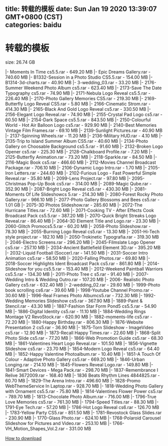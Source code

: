 
title: 转载的模板
date: Sun Jan 19 2020 13:39:07 GMT+0800 (CST)    
categories: baidu
---

# 转载的模板
size: 26.74 GB
 
 
|- Moments In Time cs5.5.rar - 649.20 MB
|- Epic Dreams Gallery.rar - 740.60 MB
|- B1332-Session in a Photo Studio CS5.5.rar - 154.00 MB
|- B1314-3d-charts.rar - 40.90 MB
|- 3-wedding_03.rar - 33.20 MB
|- 2176-Summer Weekend Photo Album cs5.rar - 623.40 MB
|- 2173-Save The Date Typography cs5.rar - 74.90 MB
|- 2171-Nebula Logo Reveal cs5.5.rar - 226.40 MB
|- 2170-Photo Gallery Memories CS5.rar - 219.30 MB
|- 2169-Butterfly Logo Reveal CS5.rar - 5.80 MB
|- 2166-Cinematic Strom.rar - 414.30 MB
|- 2165-Black And Gold Logo Reveal cs5.rar - 330.50 MB
|- 2156-Elegant Logo Reveal.rar - 74.90 MB
|- 2155-Crystal Pad Logo cs5.rar - 60.50 MB
|- 2154-Dark Space cs5.5.rar - 843.50 MB
|- 2150-Colourful World - Hot Air Balloon Logo cs5.rar - 929.90 MB
|- 2140-Best Memories Vintage Film Frames.rar - 69.10 MB
|- 2139-Sunlight Pictures.rar - 40.90 MB
|- 2137-Spinning Wheels.rar - 11.20 MB
|- 2136-Military HUD.rar - 4.10 MB
|- 2135-Trip to Island Summer Album CS5.rar - 40.60 MB
|- 2134-Photo Gallery on Choosable Background cs5.5.rar - 91.60 MB
|- 2132-Broken Logo Opener cs5.rar - 225.30 MB
|- 2128-Chalkboard Profile.rar - 7.20 MB
|- 2125-Butterfly Animation.rar - 73.20 MB
|- 2118-Sparkle.rar - 84.50 MB
|- 2116-Magic Book cs5.rar - 466.60 MB
|- 2112-Movies Channel Broadcast Package.rar - 706.10 MB
|- 2106-Dynamic Logo Intro.rar - 1.70 MB
|- 2105-Iron Letters.rar - 244.60 MB
|- 2102-Furious Logo - Fast Powerful Simple Reveal.rar - 35.80 MB
|- 2099-Lens Project.rar - 97.80 MB
|- 2095-Christmas Pop-Up Book cs5.rar - 314.00 MB
|- 2089-Magic Qube.rar - 352.90 MB
|- 2087-Bright Logo Reveal cs5.rar - 430.30 MB
|- 2081-Moments Of Life Slideshowcs 5.rar - 214.30 MB
|- 2080-Forest Rocky Photo Gallery.rar - 966.10 MB
|- 2077-Photo Gallery Blossoms and Bees cs5.rar - 1.01 GB
|- 2075-3D Photos Slideshow.rar - 285.60 MB
|- 2072-The Hurricane Titles.rar - 72.60 MB
|- 2071-Cooking TV - After Effects Cook Broadcast Pack cs5.5.rar - 387.20 MB
|- 2070-Quick Bright Streaks Logo Reveal.rar - 86.40 MB
|- 2064-3D Element Title and Logo.rar - 23.30 MB
|- 2060-Glitch Promocs5.5.rar - 60.20 MB
|- 2058-Photo Slideshow.rar - 78.30 MB
|- 2055-Burning Logo Reveal cs5.rar - 13.30 MB
|- 2051-Hi-Tech style project.rar - 182.10 MB
|- 2050-Trokinetic Typografia.rar - 319.30 MB
|- 2046-Electro Screens.rar - 296.20 MB
|- 2045-Filmslate Logo Opener cs5.rar - 257.10 MB
|- 2034-Ancient Battlefield Element 3D.rar - 395.20 MB
|- 2032-Liquid Football (Soccer).rar - 141.50 MB
|- 2031-Soccer Intro Animation cs5.rar - 58.50 MB
|- 2020-Falling Photos.rar - 69.80 MB
|- 2018-Soccer Highlights Ident Broadcast Pack cs5.rar - 861.80 MB
|- 2014-Slideshow for you cs5.5.rar - 153.40 MB
|- 2012-Weekend Paintball Warriors cs5.5.rar - 134.30 MB
|- 2011-Photo Tree c s5.rar - 91.40 MB
|- 2007-Wedding Intro & Wedding Outro.rar - 107.20 MB
|- 2006- Realistic Photo Gallery cs5.rar - 632.40 MB
|- 2-wedding_02.rar - 29.60 MB
|- 1999-Photo book scrolling cs6.rar - 39.60 MB
|- 1998-Youtube Channel Promo.rar - 30.60 MB
|- 1996-Real Frames Photo Albumcs5.rar - 732.30 MB
|- 1992-Wedding Memories Slideshow cs5.rar - 367.90 MB
|- 1889-Paint & Stencil.rar - 43.30 MB
|- 1887-Fashion Star Form Pond5 cs5.5.rar - 54.90 MB
|- 1886-Digital Identity cs5.rar - 11.10 MB
|- 1884-Wedding Rings Montage V2 RevoStock.rar - 620.90 MB
|- 1882-moments-life cs5.rar - 72.20 MB
|- 1880-Happy Birthday.rar - 806.30 MB
|- 1876-Website Presentation 2 cs5.rar - 36.90 MB
|- 1875-Torn Slideshow - ImageVideo cs5.rar - 12.90 MB
|- 1873-Recall Happy Times.rar - 22.60 MB
|- 1868-Split Photo Slide cs5.rar - 77.20 MB
|- 1866-Web Promotion Guide cs5.rar - 68.30 MB
|- 1861-Valentines Heart Logo Reveal.rar - 101.50 MB
|- 1856-Vignette Slideshow cs5.rar - 23.70 MB
|- 1854-Modern Logo Reveal cs5.rar - 64.40 MB
|- 1852-Happy Valentine Photoalbum.rar - 10.40 MB
|- 1851-A Touch Of Colour - Adaptive Photo Gallery cs5.rar - 669.20 MB
|- 1846-Urban Longing.rar - 214.10 MB
|- 1845-Flowers Reveal Logo.rar - 149.80 MB
|- 1841-Smart Devices - Mega Pack.rar - 298.70 MB
|- 1837-Remembrance I Relive 3672009.rar - 168.40 MB
|- 1836 Beats Rhythm Lines 4844825.rar - 60.70 MB
|- 1829-The Arena Intro.rar - 496.60 MB
|- 1828-Promo WebThemeService In Laptop.rar - 928.70 MB
|- 1818-Wedding Photo Gallery with Ornament cs5.5.rar - 75.80 MB
|- 1814-Valentines Flower Power cs5.rar - 789.70 MB
|- 1813-Chocolate Photo Album.rar - 716.00 MB
|- 1796-True Love Memories cs5.rar - 761.30 MB
|- 1794-Speed Titles.rar - 88.30 MB
|- 1791-Eye Tech.rar - 57.20 MB
|- 1786-Hot Logo Reveal cs6.rar - 126.70 MB
|- 1783-Yellow Party CS5.rar - 851.50 MB
|- 1781-Revostock Glass Slides.rar - 230.90 MB
|- 1770-Glass Photo.rar - 624.10 MB
|- 1768-Polaroid Carousel Slideshow for Pictures and Video.rar - 253.10 MB
|- 1766-VH_Motion_Shapes_Vol.2.rar - 331.00 MB

[How to download](https://bpcam.bemobtrk.com/go/2ceec3aa-1ca2-46d6-b9ff-aaa5c184517c?jno=3630)